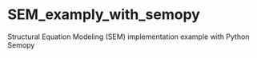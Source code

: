 # SEM_examply_with_semopy
Structural Equation Modeling (SEM) implementation example with Python Semopy
